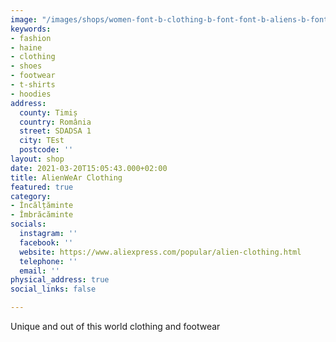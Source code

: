 ```yaml
---
image: "/images/shops/women-font-b-clothing-b-font-font-b-aliens-b-font-cropped-tops-tshirt-short-sleeve.jpg"
keywords:
- fashion
- haine
- clothing
- shoes
- footwear
- t-shirts
- hoodies
address:
  county: Timiș
  country: România
  street: SDADSA 1
  city: TEst
  postcode: ''
layout: shop
date: 2021-03-20T15:05:43.000+02:00
title: AlienWeAr Clothing
featured: true
category:
- Încălțăminte
- Îmbrăcăminte
socials:
  instagram: ''
  facebook: ''
  website: https://www.aliexpress.com/popular/alien-clothing.html
  telephone: ''
  email: ''
physical_address: true
social_links: false

---
```

Unique and out of this world clothing and footwear